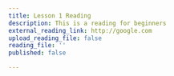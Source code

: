 ```yaml
---
title: Lesson 1 Reading
description: This is a reading for beginners
external_reading_link: http://google.com
upload_reading_file: false
reading_file: ''
published: false

---
```

